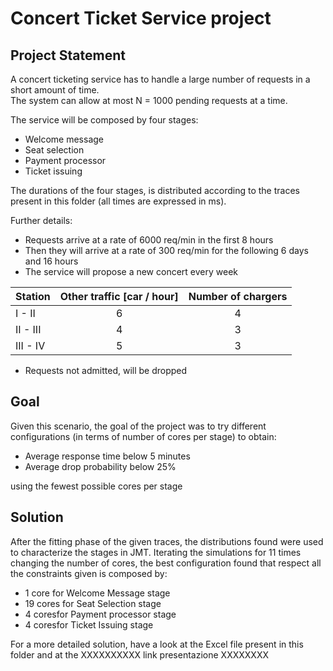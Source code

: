 # Concert Ticket Service project

## Project Statement
A concert ticketing service has to handle a large number of requests in a short amount of time. <br>
The system can allow at most N = 1000 pending requests at a time.

The service will be composed by four stages:
- Welcome message
- Seat selection
- Payment processor
- Ticket issuing

The durations of the four stages, is distributed according to the traces present in this folder (all times are
expressed in ms).

Further details:
- Requests arrive at a rate of 6000 req/min in the first 8 hours
- Then they will arrive at a rate of 300 req/min for the following 6 days and 16 hours
- The service will propose a new concert every week
  
| Station    | Other traffic [car / hour] | Number of chargers |
|------------|:--------------------------:|:------------------:|
| I - II     | 6                          | 4                  |
| II - III   | 4                          | 3                  |
| III - IV   | 5                          | 3                  |

- Requests not admitted, will be dropped

## Goal
Given this scenario, the goal of the project was to try different configurations (in terms of number of cores per stage) to obtain:
- Average response time below 5 minutes
- Average drop probability below 25%

using the fewest possible cores per stage

## Solution
After the fitting phase of the given traces, the distributions found were used to characterize the stages in JMT.
Iterating the simulations for 11 times changing the number of cores, the best configuration found that respect all the constraints given is composed by:
- 1 core for Welcome Message stage
- 19 cores for Seat Selection stage
- 4 coresfor Payment processor stage
- 4 coresfor Ticket Issuing stage

For a more detailed solution, have a look at the Excel file present in this folder and at the XXXXXXXXXX link presentazione XXXXXXXX

